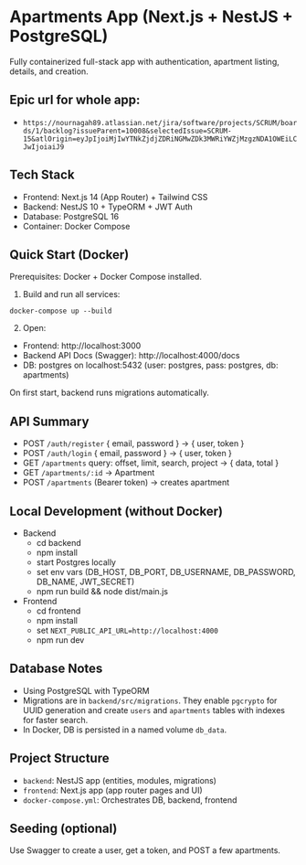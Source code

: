 # Apartments App (Next.js + NestJS + PostgreSQL)

Fully containerized full-stack app with authentication, apartment listing, details, and creation.
## Epic url for whole app: 
- `https://nournagah89.atlassian.net/jira/software/projects/SCRUM/boards/1/backlog?issueParent=10008&selectedIssue=SCRUM-15&atlOrigin=eyJpIjoiMjIwYTNkZjdjZDRiNGMwZDk3MWRiYWZjMzgzNDA1OWEiLCJwIjoiaiJ9`
## Tech Stack
- Frontend: Next.js 14 (App Router) + Tailwind CSS
- Backend: NestJS 10 + TypeORM + JWT Auth
- Database: PostgreSQL 16
- Container: Docker Compose

## Quick Start (Docker)
Prerequisites: Docker + Docker Compose installed.

1. Build and run all services:
```
docker-compose up --build
```
2. Open:
- Frontend: http://localhost:3000
- Backend API Docs (Swagger): http://localhost:4000/docs
- DB: postgres on localhost:5432 (user: postgres, pass: postgres, db: apartments)

On first start, backend runs migrations automatically.

## API Summary
- POST `/auth/register` { email, password } -> { user, token }
- POST `/auth/login` { email, password } -> { user, token }
- GET `/apartments` query: offset, limit, search, project -> { data, total }
- GET `/apartments/:id` -> Apartment
- POST `/apartments` (Bearer token) -> creates apartment

## Local Development (without Docker)
- Backend
  - cd backend
  - npm install
  - start Postgres locally
  - set env vars (DB_HOST, DB_PORT, DB_USERNAME, DB_PASSWORD, DB_NAME, JWT_SECRET)
  - npm run build && node dist/main.js
- Frontend
  - cd frontend
  - npm install
  - set `NEXT_PUBLIC_API_URL=http://localhost:4000`
  - npm run dev

## Database Notes
- Using PostgreSQL with TypeORM
- Migrations are in `backend/src/migrations`. They enable `pgcrypto` for UUID generation and create `users` and `apartments` tables with indexes for faster search.
- In Docker, DB is persisted in a named volume `db_data`.

## Project Structure
- `backend`: NestJS app (entities, modules, migrations)
- `frontend`: Next.js app (app router pages and UI)
- `docker-compose.yml`: Orchestrates DB, backend, frontend

## Seeding (optional)
Use Swagger to create a user, get a token, and POST a few apartments.
